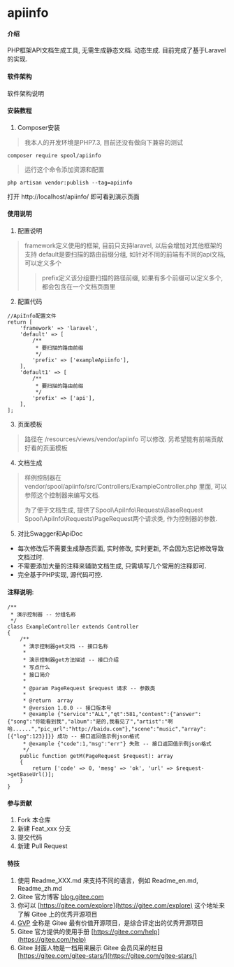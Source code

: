# apiinfo

#### 介绍
PHP框架API文档生成工具, 无需生成静态文档. 动态生成. 目前完成了基于Laravel的实现. 

#### 软件架构
软件架构说明


#### 安装教程

1.  Composer安装

>我本人的开发环境是PHP7.3, 目前还没有做向下兼容的测试

```
composer require spool/apiinfo
```
>运行这个命令添加资源和配置
```
php artisan vendor:publish --tag=apiinfo
```
打开 http://localhost/apiinfo/ 即可看到演示页面

#### 使用说明

1.  配置说明
>framework定义使用的框架, 目前只支持laravel, 以后会增加对其他框架的支持
>default是要扫描的路由前缀分组, 如针对不同的前端有不同的api文档,可以定义多个
>>prefix定义该分组要扫描的路径前缀, 如果有多个前缀可以定义多个, 都会包含在一个文档页面里
2.  配置代码
```
//ApiInfo配置文件
return [
    'framework' => 'laravel',
    'default' => [
        /**
         * 要扫描的路由前缀
         */
        'prefix' => ['exampleApiinfo'],
    ],
    'default1' => [
        /**
         * 要扫描的路由前缀
         */
        'prefix' => ['api'],
    ],
];
```
3.  页面模板
>路径在 /resources/views/vendor/apiinfo 可以修改. 另希望能有前端贡献好看的页面模板

4.  文档生成
>样例控制器在 vendor/spool/apiinfo/src/Controllers/ExampleController.php 里面, 可以参照这个控制器来编写文档.
>
>为了便于文档生成, 提供了Spool\ApiInfo\Requests\BaseRequest Spool\ApiInfo\Requests\PageRequest两个请求类, 作为控制器的参数.

5.  对比Swagger和ApiDoc

+ 每次修改后不需要生成静态页面, 实时修改, 实时更新, 不会因为忘记修改导致文档过时.
+ 不需要添加大量的注释来辅助文档生成, 只需填写几个常用的注释即可.
+ 完全基于PHP实现, 源代码可控.

#### 注释说明:

~~~
/**
 * 演示控制器 -- 分组名称
 */
class ExampleController extends Controller
{
    /**
     * 演示控制器get文档 -- 接口名称
     *
     * 演示控制器get方法描述 -- 接口介绍
     * 写点什么
     * 接口简介
     *
     * @param PageRequest $request 请求 -- 参数类
     *
     * @return  array
     * @version 1.0.0 -- 接口版本号
     * @example {"service":"ALL","qt":581,"content":{"answer":{"song":"你能看到我","album":"是的,我看见了","artist":"啊哈......","pic_url":"http://baidu.com"},"scene":"music","array":[{"log":123}]}} 成功 -- 接口返回值示例json格式
     * @example {"code":1,"msg":"err"} 失败 -- 接口返回值示例json格式
     */
    public function getM(PageRequest $request): array
    {
        return ['code' => 0, 'mesg' => 'ok', 'url' => $request->getBaseUrl()];
    }
}
~~~

#### 参与贡献

1.  Fork 本仓库
2.  新建 Feat_xxx 分支
3.  提交代码
4.  新建 Pull Request


#### 特技

1.  使用 Readme\_XXX.md 来支持不同的语言，例如 Readme\_en.md, Readme\_zh.md
2.  Gitee 官方博客 [blog.gitee.com](https://blog.gitee.com)
3.  你可以 [https://gitee.com/explore](https://gitee.com/explore) 这个地址来了解 Gitee 上的优秀开源项目
4.  [GVP](https://gitee.com/gvp) 全称是 Gitee 最有价值开源项目，是综合评定出的优秀开源项目
5.  Gitee 官方提供的使用手册 [https://gitee.com/help](https://gitee.com/help)
6.  Gitee 封面人物是一档用来展示 Gitee 会员风采的栏目 [https://gitee.com/gitee-stars/](https://gitee.com/gitee-stars/)

